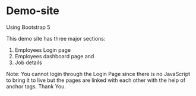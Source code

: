 # Demo-site
Using Bootstrap 5

This demo site has three major sections:
1. Employees Login page
2. Employees dashboard page and
3. Job details

Note:
You cannot login through the Login Page since there is no JavaScript to bring it to live but the pages are linked with each other with the help of anchor tags.
Thank You.
